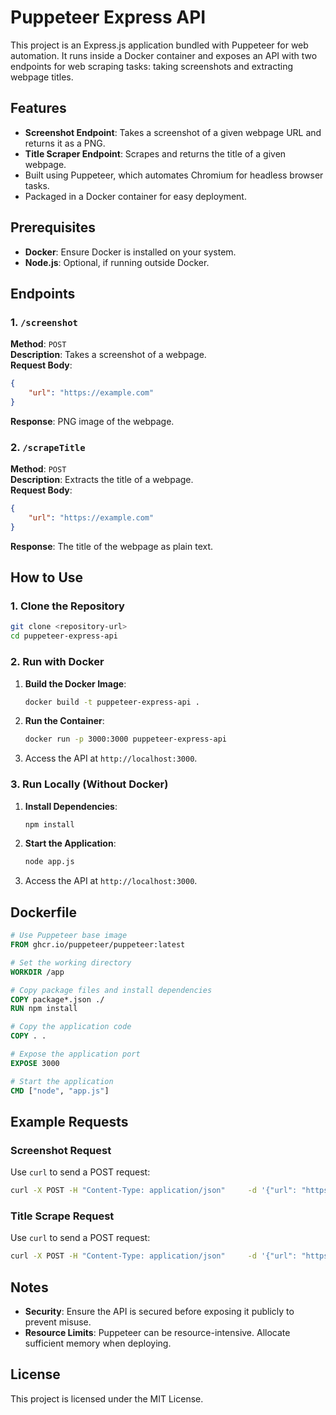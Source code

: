 
# Puppeteer Express API

This project is an Express.js application bundled with Puppeteer for web automation. It runs inside a Docker container and exposes an API with two endpoints for web scraping tasks: taking screenshots and extracting webpage titles.

## Features

- **Screenshot Endpoint**: Takes a screenshot of a given webpage URL and returns it as a PNG.
- **Title Scraper Endpoint**: Scrapes and returns the title of a given webpage.
- Built using Puppeteer, which automates Chromium for headless browser tasks.
- Packaged in a Docker container for easy deployment.

## Prerequisites

- **Docker**: Ensure Docker is installed on your system.
- **Node.js**: Optional, if running outside Docker.

## Endpoints

### 1. `/screenshot`

**Method**: `POST`  
**Description**: Takes a screenshot of a webpage.  
**Request Body**:
```json
{
    "url": "https://example.com"
}
```
**Response**: PNG image of the webpage.

### 2. `/scrapeTitle`

**Method**: `POST`  
**Description**: Extracts the title of a webpage.  
**Request Body**:
```json
{
    "url": "https://example.com"
}
```
**Response**: The title of the webpage as plain text.

## How to Use

### 1. Clone the Repository

```bash
git clone <repository-url>
cd puppeteer-express-api
```

### 2. Run with Docker

1. **Build the Docker Image**:

   ```bash
   docker build -t puppeteer-express-api .
   ```

2. **Run the Container**:

   ```bash
   docker run -p 3000:3000 puppeteer-express-api
   ```

3. Access the API at `http://localhost:3000`.

### 3. Run Locally (Without Docker)

1. **Install Dependencies**:

   ```bash
   npm install
   ```

2. **Start the Application**:

   ```bash
   node app.js
   ```

3. Access the API at `http://localhost:3000`.

## Dockerfile

```dockerfile
# Use Puppeteer base image
FROM ghcr.io/puppeteer/puppeteer:latest

# Set the working directory
WORKDIR /app

# Copy package files and install dependencies
COPY package*.json ./
RUN npm install

# Copy the application code
COPY . .

# Expose the application port
EXPOSE 3000

# Start the application
CMD ["node", "app.js"]
```

## Example Requests

### Screenshot Request
Use `curl` to send a POST request:
```bash
curl -X POST -H "Content-Type: application/json"     -d '{"url": "https://example.com"}'     http://localhost:3000/screenshot > screenshot.png
```

### Title Scrape Request
Use `curl` to send a POST request:
```bash
curl -X POST -H "Content-Type: application/json"     -d '{"url": "https://example.com"}'     http://localhost:3000/scrapeTitle
```

## Notes

- **Security**: Ensure the API is secured before exposing it publicly to prevent misuse.
- **Resource Limits**: Puppeteer can be resource-intensive. Allocate sufficient memory when deploying.

## License

This project is licensed under the MIT License.
